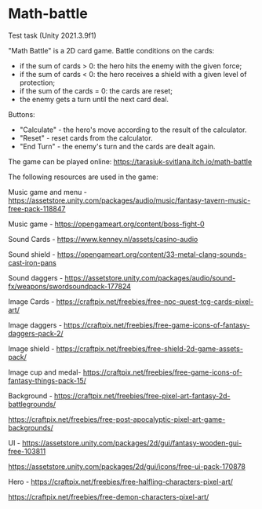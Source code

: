 # Math-battle
Test task (Unity 2021.3.9f1)

"Math Battle" is a 2D card game.
Battle conditions on the cards:
- if the sum of cards > 0: the hero hits the enemy with the given force;
- if the sum of cards < 0: the hero receives a shield with a given level of protection;
- if the sum of the cards = 0: the cards are reset;
- the enemy gets a turn until the next card deal.

Buttons:
- "Calculate" - the hero's move according to the result of the calculator.
- "Reset" - reset cards from the calculator.
- "End Turn" - the enemy's turn and the cards are dealt again. 

The game can be played online: https://tarasiuk-svitlana.itch.io/math-battle

The following resources are used in the game:

Music game and menu - https://assetstore.unity.com/packages/audio/music/fantasy-tavern-music-free-pack-118847

Music game - https://opengameart.org/content/boss-fight-0

Sound Cards - https://www.kenney.nl/assets/casino-audio

Sound shield - https://opengameart.org/content/33-metal-clang-sounds-cast-iron-pans

Sound daggers - https://assetstore.unity.com/packages/audio/sound-fx/weapons/swordsoundpack-177824

Image Cards - https://craftpix.net/freebies/free-npc-quest-tcg-cards-pixel-art/

Image daggers - https://craftpix.net/freebies/free-game-icons-of-fantasy-daggers-pack-2/

Image shield - https://craftpix.net/freebies/free-shield-2d-game-assets-pack/

Image cup and medal- https://craftpix.net/freebies/free-game-icons-of-fantasy-things-pack-15/

Background - https://craftpix.net/freebies/free-pixel-art-fantasy-2d-battlegrounds/


https://craftpix.net/freebies/free-post-apocalyptic-pixel-art-game-backgrounds/

UI - https://assetstore.unity.com/packages/2d/gui/fantasy-wooden-gui-free-103811 

https://assetstore.unity.com/packages/2d/gui/icons/free-ui-pack-170878

Hero - https://craftpix.net/freebies/free-halfling-characters-pixel-art/

https://craftpix.net/freebies/free-demon-characters-pixel-art/

